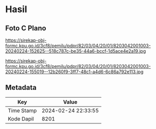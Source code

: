 # Hasil

## Foto C Plano

https://sirekap-obj-formc.kpu.go.id/3cf8/pemilu/pdpr/82/03/04/20/01/8203042001003-20240224-152625--518c787c-be35-44a6-bccf-1d5ace4e2a19.jpg

https://sirekap-obj-formc.kpu.go.id/3cf8/pemilu/pdpr/82/03/04/20/01/8203042001003-20240224-155019--12b260f9-3ff7-48c1-a4d6-6c86a792e113.jpg


## Metadata

| Key        | Value               |
| ---------- | ------------------- |
| Time Stamp | 2024-02-24 22:33:55 |
| Kode Dapil | 8201                |



